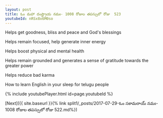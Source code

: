 ```yaml
---
layout: post
title: ఓం మహా దంష్ట్రాయ నమః- 1008 రోజుల తపస్సులో రోజు  523
youtubeId: nRSx8x6M0so
---
```

 
 
Helps get goodness, bliss and peace and God's blessings
 
Helps remain focused, help generate inner energy 
 
Helps boost physical and mental health 
 
Helps remain grounded and generates a sense of gratitude towards the greater power 
 
Helps reduce bad karma
 
How to learn English in your sleep for telugu people
 
 
 
 


{% include youtubePlayer.html id=page.youtubeId %}
 
[Next]({{ site.baseurl }}{% link split1/_posts/2017-07-29-ఓం సకామరాయ్ నమః- 1008 రోజుల తపస్సులో రోజు  522.md%})
 
